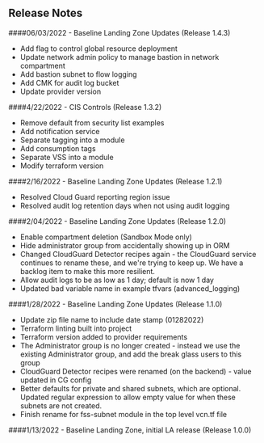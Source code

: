 ## Release Notes


####06/03/2022 - Baseline Landing Zone Updates (Release 1.4.3)
* Add flag to control global resource deployment
* Update network admin policy to manage bastion in network compartment
* Add bastion subnet to flow logging
* Add CMK for audit log bucket
* Update provider version



####4/22/2022 - CIS Controls (Release 1.3.2)
* Remove default from security list examples
* Add notification service
* Separate tagging into a module
* Add consumption tags
* Separate VSS into a module
* Modify terraform version


####2/16/2022 - Baseline Landing Zone Updates (Release 1.2.1)

* Resolved Cloud Guard reporting region issue
* Resolved audit log retention days when not using audit logging

####2/04/2022 - Baseline Landing Zone Updates (Release 1.2.0)

* Enable compartment deletion (Sandbox Mode only)
* Hide administrator group from accidentally showing up in ORM
* Changed CloudGuard Detector recipes again - the CloudGuard service continues to rename these, and we're trying to keep up. We have a backlog item to make this more resilient.
* Allow audit logs to be as low as 1 day; default is now 1 day
* Updated bad variable name in example tfvars (advanced_logging)

####1/28/2022 - Baseline Landing Zone Updates (Release 1.1.0)

* Update zip file name to include date stamp (01282022)
* Terraform linting built into project
* Terraform version added to provider requirements
* The Administrator group is no longer created - instead we use the existing Administrator group, and add the break glass users to this group
* CloudGuard Detector recipes were renamed (on the backend) - value updated in CG config
* Better defaults for private and shared subnets, which are optional. Updated regular expression to allow empty value for when these subnets are not created.
* Finish rename for fss-subnet module in the top level vcn.tf file

####1/13/2022 - Baseline Landing Zone, initial LA release (Release 1.0.0)